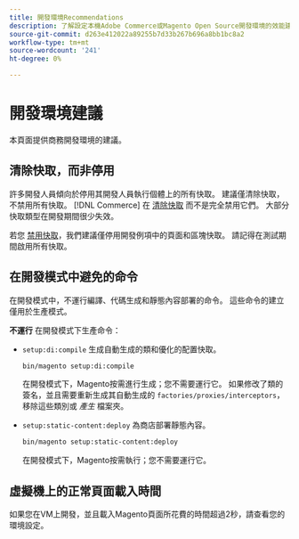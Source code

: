 ```yaml
---
title: 開發環境Recommendations
description: 了解設定本機Adobe Commerce或Magento Open Source開發環境的效能建議。
source-git-commit: d263e412022a89255b7d33b267b696a8bb1bc8a2
workflow-type: tm+mt
source-wordcount: '241'
ht-degree: 0%

---
```



# 開發環境建議

本頁面提供商務開發環境的建議。

## 清除快取，而非停用

許多開發人員傾向於停用其開發人員執行個體上的所有快取。 建議僅清除快取，不禁用所有快取。 [!DNL Commerce] 在 [清除快取] 而不是完全禁用它們。 大部分快取類型在開發期間很少失效。

若您 [禁用快取]，我們建議僅停用開發例項中的頁面和區塊快取。 請記得在測試期間啟用所有快取。

## 在開發模式中避免的命令

在開發模式中，不運行編譯、代碼生成和靜態內容部署的命令。 這些命令的建立僅用於生產模式。

**不運行** 在開發模式下生產命令：

* `setup:di:compile` 生成自動生成的類和優化的配置快取。

   ```bash
   bin/magento setup:di:compile
   ```

   在開發模式下，Magento按需進行生成；您不需要運行它。 如果修改了類的簽名，並且需要重新生成其自動生成的 `factories/proxies/interceptors`，移除這些類別或 _產生_ 檔案夾。

* `setup:static-content:deploy` 為商店部署靜態內容。

   ```bash
   bin/magento setup:static-content:deploy
   ```

   在開發模式下，Magento按需執行；您不需要運行它。

## 虛擬機上的正常頁面載入時間

如果您在VM上開發，並且載入Magento頁面所花費的時間超過2秒，請查看您的環境設定。

<!-- Link definitions -->

[清除快取]: ../configuration/cli/manage-cache.md#clean-and-flush-cache-types
[禁用快取]: ../configuration/cli/manage-cache.md#enable-or-disable-cache-types
